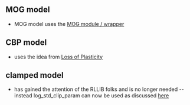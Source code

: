 ## MOG model
* MOG model uses the [MOG module / wrapper](https://github.com/tlaurie99/reinforcement_learning/blob/main/MoG/MoG_module.py)


## CBP model
* uses the idea from [Loss of Plasticity](https://www.nature.com/articles/s41586-024-07711-7 "LOP/CBP")

## clamped model
* has gained the attention of the RLLIB folks and is no longer needed -- instead log_std_clip_param can now be used as discussed [here](https://discuss.ray.io/t/ppo-nan-in-actor-logits/15140/7)
